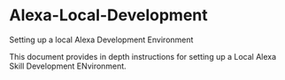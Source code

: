 # Alexa-Local-Development

Setting up a local Alexa Development Environment

This document provides in depth instructions for setting up a Local Alexa Skill Development ENvironment.
